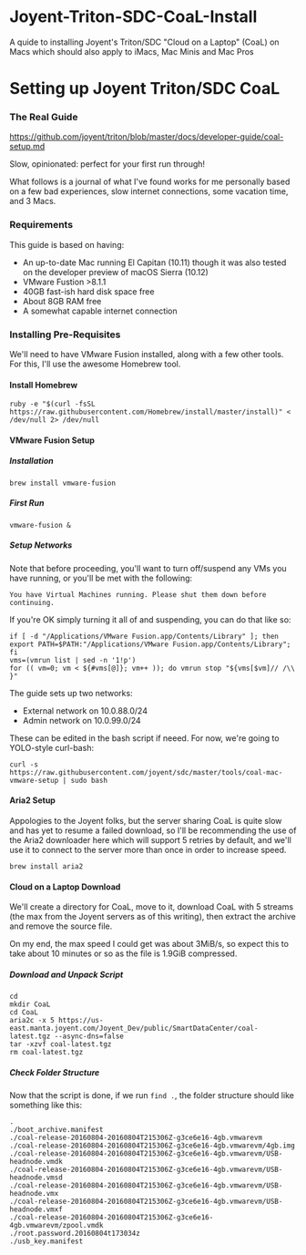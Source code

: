 # Joyent-Triton-SDC-CoaL-Install
A quide to installing Joyent's Triton/SDC "Cloud on a Laptop" (CoaL) on Macs which should also apply to iMacs, Mac Minis and Mac Pros

# Setting up Joyent Triton/SDC CoaL 

### The Real Guide
https://github.com/joyent/triton/blob/master/docs/developer-guide/coal-setup.md

Slow, opinionated: perfect for your first run through!

What follows is a journal of what I've found works for me personally based on a few bad experiences, slow internet connections, some vacation time, and 3 Macs. 

### Requirements

This guide is based on having: 

 * An up-to-date Mac running El Capitan (10.11) though it was also tested on the developer preview of macOS Sierra (10.12)
 * VMware Fustion >8.1.1
 * 40GB fast-ish hard disk space free
 * About 8GB RAM free
 * A somewhat capable internet connection 

### Installing Pre-Requisites

We'll need to have VMware Fusion installed, along with a few other tools. For this, I'll use the awesome Homebrew tool. 

#### Install Homebrew

```
ruby -e "$(curl -fsSL https://raw.githubusercontent.com/Homebrew/install/master/install)" < /dev/null 2> /dev/null
```

#### VMware Fusion Setup

##### Installation
`brew install vmware-fusion`

##### First Run
`vmware-fusion &` 

##### Setup Networks

Note that before proceeding, you'll want to turn off/suspend any VMs you have running, or you'll be met with the following: 

```
You have Virtual Machines running. Please shut them down before continuing.
```

If you're OK simply turning it all of and suspending, you can do that like so:

```
if [ -d "/Applications/VMware Fusion.app/Contents/Library" ]; then export PATH=$PATH:"/Applications/VMware Fusion.app/Contents/Library"; fi
vms=(vmrun list | sed -n '1!p')
for (( vm=0; vm < ${#vms[@]}; vm++ )); do vmrun stop "${vms[$vm]// /\\ }"
```

The guide sets up two networks: 
* External network on 10.0.88.0/24
* Admin network on 10.0.99.0/24

These can be edited in the bash script if neeed. For now, we're going to YOLO-style curl-bash:

```
curl -s https://raw.githubusercontent.com/joyent/sdc/master/tools/coal-mac-vmware-setup | sudo bash
```

#### Aria2 Setup 

Appologies to the Joyent folks, but the server sharing CoaL is quite slow and has yet to resume a failed download, so I'll be recommending the use of the Aria2 downloader here which will support 5 retries by default, and we'll use it to connect to the server more than once in order to increase speed. 


`brew install aria2`


#### Cloud on a Laptop Download

We'll create a directory for CoaL, move to it, download CoaL with 5 streams (the max from the Joyent servers as of this writing), then extract the archive and remove the source file. 

On my end, the max speed I could get was about 3MiB/s, so expect this to take about 10 minutes or so as the file is 1.9GiB compressed. 

##### Download and Unpack Script
```
cd
mkdir CoaL
cd CoaL
aria2c -x 5 https://us-east.manta.joyent.com/Joyent_Dev/public/SmartDataCenter/coal-latest.tgz --async-dns=false
tar -xzvf coal-latest.tgz
rm coal-latest.tgz
``` 

##### Check Folder Structure

Now that the script is done, if we run `find .`, the folder structure should like something like this:

```
.
./boot_archive.manifest
./coal-release-20160804-20160804T215306Z-g3ce6e16-4gb.vmwarevm
./coal-release-20160804-20160804T215306Z-g3ce6e16-4gb.vmwarevm/4gb.img
./coal-release-20160804-20160804T215306Z-g3ce6e16-4gb.vmwarevm/USB-headnode.vmdk
./coal-release-20160804-20160804T215306Z-g3ce6e16-4gb.vmwarevm/USB-headnode.vmsd
./coal-release-20160804-20160804T215306Z-g3ce6e16-4gb.vmwarevm/USB-headnode.vmx
./coal-release-20160804-20160804T215306Z-g3ce6e16-4gb.vmwarevm/USB-headnode.vmxf
./coal-release-20160804-20160804T215306Z-g3ce6e16-4gb.vmwarevm/zpool.vmdk
./root.password.20160804t173034z
./usb_key.manifest
```
